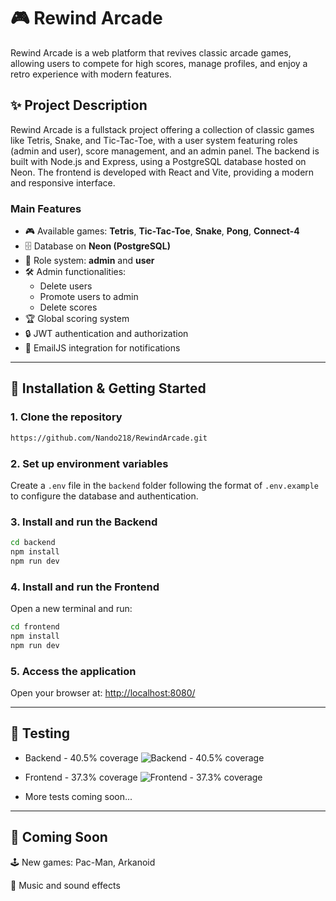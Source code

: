 # 🎮 Rewind Arcade 

Rewind Arcade is a web platform that revives classic arcade games, allowing users to compete for high scores, manage profiles, and enjoy a retro experience with modern features.

## ✨ Project Description

Rewind Arcade is a fullstack project offering a collection of classic games like Tetris, Snake, and Tic-Tac-Toe, with a user system featuring roles (admin and user), score management, and an admin panel. The backend is built with Node.js and Express, using a PostgreSQL database hosted on Neon. The frontend is developed with React and Vite, providing a modern and responsive interface.

### Main Features
- 🎮 Available games: **Tetris**, **Tic-Tac-Toe**, **Snake**, **Pong**, **Connect-4**
- 🗄️ Database on **Neon (PostgreSQL)**
- 👥 Role system: **admin** and **user**
- 🛠️ Admin functionalities:
  - Delete users
  - Promote users to admin
  - Delete scores
- 🏆 Global scoring system
- 🔒 JWT authentication and authorization
- 📧 EmailJS integration for notifications

---

## 🚀 Installation & Getting Started

### 1. Clone the repository

```bash
https://github.com/Nando218/RewindArcade.git
```

### 2. Set up environment variables

Create a `.env` file in the `backend` folder following the format of `.env.example` to configure the database and authentication.

### 3. Install and run the Backend

```bash
cd backend
npm install
npm run dev
```

### 4. Install and run the Frontend

Open a new terminal and run:

```bash
cd frontend
npm install
npm run dev
```

### 5. Access the application

Open your browser at: [http://localhost:8080/](http://localhost:8080/)

---

## 🧪 Testing
- Backend - 40.5% coverage
![Backend - 40.5% coverage](https://github.com/user-attachments/assets/8e42d954-a5a8-488d-a7bf-60ccb3b9f23d)

- Frontend - 37.3% coverage
![Frontend - 37.3% coverage](https://github.com/user-attachments/assets/478850b5-4131-4ea1-8f98-7008d57223d4)

- More tests coming soon...

---

## 🚧 Coming Soon

🕹️ New games:  Pac-Man, Arkanoid

🎵 Music and sound effects

